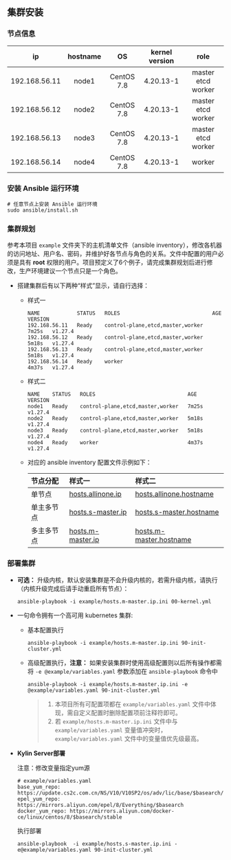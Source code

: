 ## 集群安装

### 节点信息

|    **ip**     | **hostname** |   **OS**   | **kernel version** |      **role**      |
| :-----------: | :----------: | :--------: | :----------------: | :----------------: |
| 192.168.56.11 |    node1     | CentOS 7.8 |     4.20.13-1      | master etcd worker |
| 192.168.56.12 |    node2     | CentOS 7.8 |     4.20.13-1      | master etcd worker |
| 192.168.56.13 |    node3     | CentOS 7.8 |     4.20.13-1      | master etcd worker |
| 192.168.56.14 |    node4     | CentOS 7.8 |     4.20.13-1      |       worker       |

### 安装 Ansible 运行环境

```
# 任意节点上安装 Ansible 运行环境
sudo ansible/install.sh
```

### 集群规划

参考本项目 `example` 文件夹下的主机清单文件（ansible inventory），修改各机器的访问地址、用户名、密码，并维护好各节点与角色的关系。文件中配置的用户必须是具有 **root** 权限的用户。项目预定义了6个例子，请完成集群规划后进行修改，生产环境建议一个节点只是一个角色。

- 搭建集群后有以下两种“样式”显示，请自行选择：
  - 样式一
    ```
    NAME            STATUS   ROLES                              AGE     VERSION
    192.168.56.11   Ready    control-plane,etcd,master,worker   7m25s   v1.27.4
    192.168.56.12   Ready    control-plane,etcd,master,worker   5m18s   v1.27.4
    192.168.56.13   Ready    control-plane,etcd,master,worker   5m18s   v1.27.4
    192.168.56.14   Ready    worker                             4m37s   v1.27.4
    ```

  - 样式二
    ```
    NAME    STATUS   ROLES                              AGE     VERSION
    node1   Ready    control-plane,etcd,master,worker   7m25s   v1.27.4
    node2   Ready    control-plane,etcd,master,worker   5m18s   v1.27.4
    node3   Ready    control-plane,etcd,master,worker   5m18s   v1.27.4
    node4   Ready    worker                             4m37s   v1.27.4
    ```

  - 对应的 ansible inventory 配置文件示例如下：
  
    | 节点分配   | 样式一                                                | 样式二                                                            |
    | :--------- | :---------------------------------------------------- | :---------------------------------------------------------------- |
    | 单节点     | [hosts.allinone.ip](../example/hosts.allinone.ip.ini) | [hosts.allinone.hostname](../example/hosts.allinone.hostname.ini) |
    | 单主多节点 | [hosts.s-master.ip](../example/hosts.s-master.ip.ini) | [hosts.s-master.hostname](../example/hosts.s-master.hostname.ini) |
    | 多主多节点 | [hosts.m-master.ip](../example/hosts.m-master.ip.ini) | [hosts.m-master.hostname](../example/hosts.m-master.hostname.ini) |

### 部署集群

- **可选：** 升级内核，默认安装集群是不会升级内核的，若需升级内核，请执行（内核升级完成后请手动重启所有节点）：
  ```
  ansible-playbook -i example/hosts.m-master.ip.ini 00-kernel.yml
  ```

- 一句命令拥有一个高可用 kubernetes 集群:
  - 基本配置执行
    ```
    ansible-playbook -i example/hosts.m-master.ip.ini 90-init-cluster.yml
    ```

  - 高级配置执行，**注意：** 如果安装集群时使用高级配置则以后所有操作都需将 `-e @example/variables.yaml` 参数添加在 `ansible-playbook` 命令中
    ```
    ansible-playbook -i example/hosts.m-master.ip.ini -e @example/variables.yaml 90-init-cluster.yml
    ```

    > 1. 本项目所有可配置项都在 `example/variables.yaml` 文件中体现，需自定义配置时删除配置项前注释符即可。
    > 2. 若 `example/hosts.m-master.ip.ini` 文件中与 `example/variables.yaml` 变量值冲突时， `example/variables.yaml` 文件中的变量值优先级最高。

- **Kylin Server部署**

  注意：修改变量指定yum源

  ```shell
  # example/variables.yaml
  base_yum_repo: https://update.cs2c.com.cn/NS/V10/V10SP2/os/adv/lic/base/$basearch/
  epel_yum_repo: https://mirrors.aliyun.com/epel/8/Everything/$basearch
  docker_yum_repo: https://mirrors.aliyun.com/docker-ce/linux/centos/8/$basearch/stable
  ```

  执行部署

  ```shell
  ansible-playbook  -i example/hosts.s-master.ip.ini -e@example/variables.yaml 90-init-cluster.yml
  ```